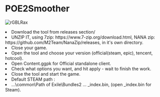 # POE2Smoother
![rGBLRax](https://github.com/user-attachments/assets/70232c3b-5843-4cf0-99f4-576579f1fa12)

<li> Download the tool from ⁠releases⁠ section/</li>
<li>UNZIP IT, using 7zip: https://www.7-zip.org/download.html, NANA zip: https://github.com/M2Team/NanaZip/releases, in it's own directory.</li>
<li> Close your game.</li>
<li> Open the tool and choose your version (official(steam, epic), tencent, hotcool).</li>
<li>Open Content.ggpk for Official standalone client.</li>
<li>Check what options you want, and hit apply - wait to finish the work.</li>
<li>Close the tool and start the game.</li>

<li>Default STEAM path :</li>
<li>...\common\Path of Exile\Bundles2 ... _index.bin, (open _index.bin for Steam).</li>


